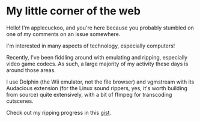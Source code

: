 # My little corner of the web

Hello! I'm applecuckoo, and you're here because you probably stumbled on one of my comments on an issue somewhere.

I'm interested in many aspects of technology, especially computers!

Recently, I've been fiddling around with emulating and ripping, especially video game codecs. As such, a large majority of my activity these days is around those areas.

I use Dolphin (the Wii emulator, not the file browser) and vgmstream with its Audacious extension (for the Linux sound rippers, yes, it's worth building from source) quite extensively, with a bit of ffmpeg for transcoding cutscenes.

Check out my ripping progress in this [gist](https://gist.github.com/applecuckoo/3943b8d00508e2e78a4a31d3c683747b).
